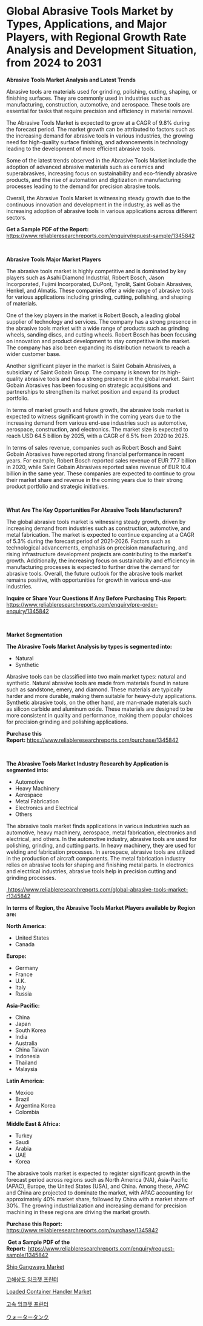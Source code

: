 <p><h1>Global Abrasive Tools Market by Types, Applications, and Major Players, with Regional Growth Rate Analysis and Development Situation, from 2024 to 2031</h1></p><p><strong>Abrasive Tools Market Analysis and Latest Trends</strong></p>
<p><p>Abrasive tools are materials used for grinding, polishing, cutting, shaping, or finishing surfaces. They are commonly used in industries such as manufacturing, construction, automotive, and aerospace. These tools are essential for tasks that require precision and efficiency in material removal.</p><p>The Abrasive Tools Market is expected to grow at a CAGR of 9.8% during the forecast period. The market growth can be attributed to factors such as the increasing demand for abrasive tools in various industries, the growing need for high-quality surface finishing, and advancements in technology leading to the development of more efficient abrasive tools.</p><p>Some of the latest trends observed in the Abrasive Tools Market include the adoption of advanced abrasive materials such as ceramics and superabrasives, increasing focus on sustainability and eco-friendly abrasive products, and the rise of automation and digitization in manufacturing processes leading to the demand for precision abrasive tools.</p><p>Overall, the Abrasive Tools Market is witnessing steady growth due to the continuous innovation and development in the industry, as well as the increasing adoption of abrasive tools in various applications across different sectors.</p></p>
<p><strong>Get a Sample PDF of the Report:&nbsp;</strong> <a href="https://www.reliableresearchreports.com/enquiry/request-sample/1345842">https://www.reliableresearchreports.com/enquiry/request-sample/1345842</a></p>
<p>&nbsp;</p>
<p><strong>Abrasive Tools Major Market Players</strong></p>
<p><p>The abrasive tools market is highly competitive and is dominated by key players such as Asahi Diamond Industrial, Robert Bosch, Jason Incorporated, Fujimi Incorporated, DuPont, Tyrolit, Saint Gobain Abrasives, Henkel, and Almatis. These companies offer a wide range of abrasive tools for various applications including grinding, cutting, polishing, and shaping of materials.</p><p>One of the key players in the market is Robert Bosch, a leading global supplier of technology and services. The company has a strong presence in the abrasive tools market with a wide range of products such as grinding wheels, sanding discs, and cutting wheels. Robert Bosch has been focusing on innovation and product development to stay competitive in the market. The company has also been expanding its distribution network to reach a wider customer base.</p><p>Another significant player in the market is Saint Gobain Abrasives, a subsidiary of Saint Gobain Group. The company is known for its high-quality abrasive tools and has a strong presence in the global market. Saint Gobain Abrasives has been focusing on strategic acquisitions and partnerships to strengthen its market position and expand its product portfolio.</p><p>In terms of market growth and future growth, the abrasive tools market is expected to witness significant growth in the coming years due to the increasing demand from various end-use industries such as automotive, aerospace, construction, and electronics. The market size is expected to reach USD 64.5 billion by 2025, with a CAGR of 6.5% from 2020 to 2025.</p><p>In terms of sales revenue, companies such as Robert Bosch and Saint Gobain Abrasives have reported strong financial performance in recent years. For example, Robert Bosch reported sales revenue of EUR 77.7 billion in 2020, while Saint Gobain Abrasives reported sales revenue of EUR 10.4 billion in the same year. These companies are expected to continue to grow their market share and revenue in the coming years due to their strong product portfolio and strategic initiatives.</p></p>
<p>&nbsp;</p>
<p><strong>What Are The Key Opportunities For Abrasive Tools Manufacturers?</strong></p>
<p><p>The global abrasive tools market is witnessing steady growth, driven by increasing demand from industries such as construction, automotive, and metal fabrication. The market is expected to continue expanding at a CAGR of 5.3% during the forecast period of 2021-2026. Factors such as technological advancements, emphasis on precision manufacturing, and rising infrastructure development projects are contributing to the market's growth. Additionally, the increasing focus on sustainability and efficiency in manufacturing processes is expected to further drive the demand for abrasive tools. Overall, the future outlook for the abrasive tools market remains positive, with opportunities for growth in various end-use industries.</p></p>
<p><strong>Inquire or Share Your Questions If Any Before Purchasing This Report:</strong> <a href="https://www.reliableresearchreports.com/enquiry/pre-order-enquiry/1345842">https://www.reliableresearchreports.com/enquiry/pre-order-enquiry/1345842</a></p>
<p>&nbsp;</p>
<p><strong>Market Segmentation</strong></p>
<p><strong>The Abrasive Tools Market Analysis by types is segmented into:</strong></p>
<p><ul><li>Natural</li><li>Synthetic</li></ul></p>
<p><p>Abrasive tools can be classified into two main market types: natural and synthetic. Natural abrasive tools are made from materials found in nature such as sandstone, emery, and diamond. These materials are typically harder and more durable, making them suitable for heavy-duty applications. Synthetic abrasive tools, on the other hand, are man-made materials such as silicon carbide and aluminum oxide. These materials are designed to be more consistent in quality and performance, making them popular choices for precision grinding and polishing applications.</p></p>
<p><strong>Purchase this Report:&nbsp;</strong><a href="https://www.reliableresearchreports.com/purchase/1345842">https://www.reliableresearchreports.com/purchase/1345842</a></p>
<p>&nbsp;</p>
<p><strong>The Abrasive Tools Market Industry Research by Application is segmented into:</strong></p>
<p><ul><li>Automotive</li><li>Heavy Machinery</li><li>Aerospace</li><li>Metal Fabrication</li><li>Electronics and Electrical</li><li>Others</li></ul></p>
<p><p>The abrasive tools market finds applications in various industries such as automotive, heavy machinery, aerospace, metal fabrication, electronics and electrical, and others. In the automotive industry, abrasive tools are used for polishing, grinding, and cutting parts. In heavy machinery, they are used for welding and fabrication processes. In aerospace, abrasive tools are utilized in the production of aircraft components. The metal fabrication industry relies on abrasive tools for shaping and finishing metal parts. In electronics and electrical industries, abrasive tools help in precision cutting and grinding processes.</p></p>
<p><a href="https://www.reliableresearchreports.com/global-abrasive-tools-market-r1345842">&nbsp;https://www.reliableresearchreports.com/global-abrasive-tools-market-r1345842</a></p>
<p><strong>In terms of Region, the Abrasive Tools Market Players available by Region are:</strong></p>
<p>
    <p> <strong> North America: </strong>
        <ul>
            <li>United States</li>
            <li>Canada</li>
        </ul>
        </p> 
    <p> <strong> Europe: </strong>
        <ul>
            <li>Germany</li>
            <li>France</li>
            <li>U.K.</li>
            <li>Italy</li>
            <li>Russia</li>
        </ul>
        </p> 
    <p> <strong> Asia-Pacific: </strong>
        <ul>
            <li>China</li>
            <li>Japan</li>
            <li>South Korea</li>
            <li>India</li>
            <li>Australia</li>
            <li>China Taiwan</li>
            <li>Indonesia</li>
            <li>Thailand</li>
            <li>Malaysia</li>
        </ul>
        </p> 
    <p> <strong> Latin America: </strong>
        <ul>
            <li>Mexico</li>
            <li>Brazil</li>
            <li>Argentina Korea</li>
            <li>Colombia</li>
        </ul>
        </p> 
    <p> <strong> Middle East & Africa: </strong>
        <ul>
            <li>Turkey</li>
            <li>Saudi</li>
            <li>Arabia</li>
            <li>UAE</li>
            <li>Korea</li>
        </ul>
    </p>
    </p>
<p><p>The abrasive tools market is expected to register significant growth in the forecast period across regions such as North America (NA), Asia-Pacific (APAC), Europe, the United States (USA), and China. Among these, APAC and China are projected to dominate the market, with APAC accounting for approximately 40% market share, followed by China with a market share of 30%. The growing industrialization and increasing demand for precision machining in these regions are driving the market growth.</p></p>
<p><strong>Purchase this Report: </strong><a href="https://www.reliableresearchreports.com/purchase/1345842">https://www.reliableresearchreports.com/purchase/1345842</a></p>
<p>&nbsp;<strong>Get a Sample PDF of the Report:&nbsp;&nbsp;</strong><a href="https://www.reliableresearchreports.com/enquiry/request-sample/1345842">https://www.reliableresearchreports.com/enquiry/request-sample/1345842</a></p>
<p><strong></strong></p>
<p><p><a href="https://github.com/abdelrhmankishk22/Market-Research-Report-List-4/blob/main/ship-gangways-market.md">Ship Gangways Market</a></p><p><a href="https://github.com/vsckjg50460/Market-Research-Report-List-1/blob/main/139030226779.md">고해상도 잉크젯 프린터</a></p><p><a href="https://github.com/joannagoyvaerts/Market-Research-Report-List-2/blob/main/loaded-container-handler-market.md">Loaded Container Handler Market</a></p><p><a href="https://github.com/GabrielBlanda5656/Market-Research-Report-List-1/blob/main/167315126780.md">고속 잉크젯 프린터</a></p><p><a href="https://github.com/lrlmopnhwd79300/Market-Research-Report-List-1/blob/main/293713829104.md">ウォータータンク</a></p></p>